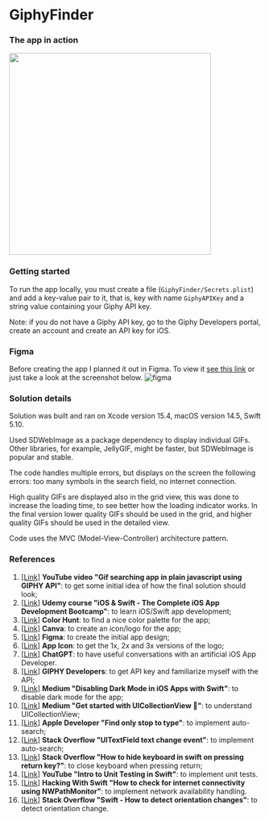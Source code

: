 # GiphyFinder

### The app in action
<img src="https://github.com/user-attachments/assets/a855dca1-782f-4208-8c46-c33020b9f694" height="400"/>

### Getting started

To run the app locally, you must create a file (`GiphyFinder/Secrets.plist`) and add a
key-value pair to it, that is, key with name `GiphyAPIKey` and a string value containing
your Giphy API key.

Note: if you do not have a Giphy API key, go to the Giphy Developers portal, create an
account and create an API key for iOS.

### Figma
Before creating the app I planned it out in Figma. To view it [see this link](https://www.figma.com/design/6qbZBGtM3tsyMn0tQPS7VJ/GiphyFinder-by-Patricia)
or just take a look at the screenshot below.
![figma](https://github.com/user-attachments/assets/ed4a680f-10ee-4fc0-95dd-9ad57d5b8fe4)

### Solution details
Solution was built and ran on Xcode version 15.4, macOS version 14.5, Swift 5.10.

Used SDWebImage as a package dependency to display individual GIFs. Other libraries, for
example, JellyGIF, might be faster, but SDWebImage is popular and stable.

The code handles multiple errors, but displays on the screen the following errors: too
many symbols in the search field, no internet connection.

High quality GIFs are displayed also in the grid view, this was done to increase the
loading time, to see better how the loading indicator works. In the final version lower
quality GIFs should be used in the grid, and higher quality GIFs should be used in the
detailed view.

Code uses the MVC (Model-View-Controller) architecture pattern.

### References
1. [[Link]](https://www.youtube.com/watch?v=x9Vy-wmtYic) **YouTube video "Gif searching app in plain javascript using GIPHY API"**: to get some initial idea of how the final solution should look;
2. [[Link]](https://www.udemy.com/course/ios-13-app-development-bootcamp/) **Udemy course "iOS & Swift - The Complete iOS App Development Bootcamp"**: to learn iOS/Swift app development;
3. [[Link]](https://colorhunt.co/palette/f9f5f6f8e8eefdcedff2bed1) **Color Hunt**: to find a nice color palette for the app;
4. [[Link]](https://www.canva.com/) **Canva**: to create an icon/logo for the app;
5. [[Link]](https://figma.com/) **Figma**: to create the initial app design;
6. [[Link]](https://www.appicon.co/) **App Icon**: to get the 1x, 2x and 3x versions of the logo;
7. [[Link]](https://chatgpt.com/) **ChatGPT**: to have useful conversations with an artificial iOS App Developer.
8. [[Link]](https://developers.giphy.com/) **GIPHY Developers**: to get API key and familiarize myself with the API;
9. [[Link]](https://vikramios.medium.com/disabling-dark-mode-in-ios-da0205344a1a) **Medium "Disabling Dark Mode in iOS Apps with Swift"**: to disable dark mode for the app;
10. [[Link]](https://iremkaraoglu.medium.com/get-started-with-uicollectionview-3e744b78ed7f) **Medium "Get started with UICollectionView 🍏"**: to understand UICollectionView;
11. [[Link]](https://developer.apple.com/forums/thread/16233) **Apple Developer "Find only stop to type"**: to implement auto-search;
12. [[Link]](https://stackoverflow.com/questions/7010547/uitextfield-text-change-event) **Stack Overflow "UITextField text change event"**: to implement auto-search;
13. [[Link]](https://stackoverflow.com/questions/24180954/how-to-hide-keyboard-in-swift-on-pressing-return-key) **Stack Overflow "How to hide keyboard in swift on pressing return key?"**: to close keyboard when pressing return;
14. [[Link]](https://www.youtube.com/watch?v=opkU2UuPk0A) **YouTube "Intro to Unit Testing in Swift"**: to implement unit tests.
15. [[Link]](https://www.hackingwithswift.com/example-code/networking/how-to-check-for-internet-connectivity-using-nwpathmonitor) **Hacking With Swift "How to check for internet connectivity using NWPathMonitor"**: to implement network availability handling.
16. [[Link]](https://stackoverflow.com/questions/38894031/swift-how-to-detect-orientation-changes) **Stack Overflow "Swift - How to detect orientation changes"**: to detect orientation change.
